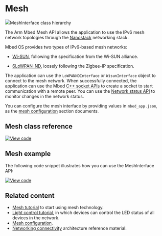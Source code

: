<h1 id="mesh-api">Mesh</h1>

<span class="images">![](https://os.mbed.com/docs/mbed-os/v6.10/mbed-os-api-doxy/class_mesh_interface.png)<span>MeshInterface class hierarchy</span></span>

The Arm Mbed Mesh API allows the application to use the IPv6 mesh network topologies through the [Nanostack](../apis/6LoWPAN-ND-tech.html) networking stack.

Mbed OS provides two types of IPv6-based mesh networks:

- [Wi-SUN](../apis/wisun-tech.html), following the specification from the Wi-SUN alliance.

- [6LoWPAN-ND](../apis/6LoWPAN-ND-tech.html), loosely following the Zigbee-IP specification.

The application can use the `LoWPANNDInterface` or `WisunInterface` object to connect to the mesh network. When successfully connected, the application can use the Mbed [C++ socket APIs](network-socket.html) to create a socket to start communication with a remote peer. You can use the [Network status API](network-status.html) to monitor changes in the network status.

You can configure the mesh interface by providing values in `mbed_app.json`, as the [mesh configuration](../apis/configuration-mesh.html) section documents.

## Mesh class reference

[![View code](https://www.mbed.com/embed/?type=library)](https://os.mbed.com/docs/mbed-os/v6.10/mbed-os-api-doxy/class_mesh_interface.html)

## Mesh example

The following code snippet illustrates how you can use the MeshInterface API:

[![View code](https://www.mbed.com/embed/?url=https://github.com/ARMmbed/mbed-os-snippet-Mesh_Ex1/tree/v6.10)](https://github.com/ARMmbed/mbed-os-snippet-Mesh_Ex1/blob/v6.10/main.cpp)


## Related content

- [Mesh tutorial](../apis/connectivity-tutorials.html) to start using mesh technology.
- [Light control tutorial](../apis/light-control.html), in which devices can control the LED status of all devices in the network.
- [Mesh configuration](../apis/configuration-mesh.html).
- [Networking connectivity](../apis/connectivity.html) architecture reference material.
